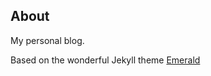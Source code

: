 ## About

My personal blog.

Based on the wonderful Jekyll theme [Emerald](https://github.com/KingFelix/emerald)
